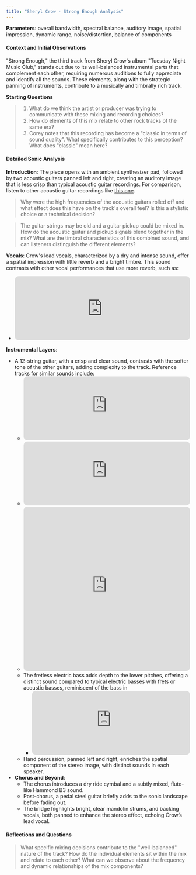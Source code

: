 ```yaml
---
title: "Sheryl Crow - Strong Enough Analysis"
---
```


**Parameters**: overall bandwidth, spectral balance, auditory image, spatial impression, dynamic range, noise/distortion, balance of components

#### Context and Initial Observations

"Strong Enough," the third track from Sheryl Crow's album "Tuesday Night Music Club," stands out due to its well-balanced instrumental parts that complement each other, requiring numerous auditions to fully appreciate and identify all the sounds. These elements, along with the strategic panning of instruments, contribute to a musically and timbrally rich track.

**Starting Questions**

> 1. What do we think the artist or producer was trying to communicate with these mixing and recording choices?
> 2. How do elements of this mix relate to other rock tracks of the same era?
> 3. Corey notes that this recording has become a "classic in terms of sound quality". What specifically contributes to this perception? What does "classic" mean here?

#### Detailed Sonic Analysis

**Introduction**: The piece opens with an ambient synthesizer pad, followed by two acoustic guitars panned left and right, creating an auditory image that is less crisp than typical acoustic guitar recordings. For comparison, listen to other acoustic guitar recordings like [this one](https://cambridge-mt.com/rs2/lmp/acoustic-guitar-01/).

> Why were the high frequencies of the acoustic guitars rolled off and what effect does this have on the track's overall feel? Is this a stylistic choice or a technical decision?

> The guitar strings may be old and a guitar pickup could be mixed in. How do the acoustic guitar and pickup signals blend together in the mix? What are the timbral characteristics of this combined sound, and can listeners distinguish the different elements?

**Vocals**: Crow's lead vocals, characterized by a dry and intense sound, offer a spatial impression with little reverb and a bright timbre. This sound contrasts with other vocal performances that use more reverb, such as: 

- <iframe allow="autoplay *; encrypted-media *; fullscreen *; clipboard-write" frameborder="0" height="175" style="width:100%;max-width:660px;overflow:hidden;border-radius:10px;" sandbox="allow-forms allow-popups allow-same-origin allow-scripts allow-storage-access-by-user-activation allow-top-navigation-by-user-activation" src="https://embed.music.apple.com/us/album/tv/1635388716?i=1635388718"></iframe>

**Instrumental Layers**:

- A 12-string guitar, with a crisp and clear sound, contrasts with the softer tone of the other guitars, adding complexity to the track. Reference tracks for similar sounds include:
    - <iframe allow="autoplay *; encrypted-media *; fullscreen *; clipboard-write" frameborder="0" height="175" style="width:100%;max-width:660px;overflow:hidden;border-radius:10px;" sandbox="allow-forms allow-popups allow-same-origin allow-scripts allow-storage-access-by-user-activation allow-top-navigation-by-user-activation" src="https://embed.music.apple.com/us/album/a-hazy-shade-of-winter/203303421?i=203304629"></iframe>
    - <iframe allow="autoplay *; encrypted-media *; fullscreen *; clipboard-write" frameborder="0" height="175" style="width:100%;max-width:660px;overflow:hidden;border-radius:10px;" sandbox="allow-forms allow-popups allow-same-origin allow-scripts allow-storage-access-by-user-activation allow-top-navigation-by-user-activation" src="https://embed.music.apple.com/us/album/leaning-on-you/1550175828?i=1550175838"></iframe> 
    - <iframe allow="autoplay *; encrypted-media *; fullscreen *; clipboard-write" frameborder="0" height="450" style="width:100%;max-width:660px;overflow:hidden;border-radius:10px;" sandbox="allow-forms allow-popups allow-same-origin allow-scripts allow-storage-access-by-user-activation allow-top-navigation-by-user-activation" src="https://embed.music.apple.com/us/playlist/best-post-60s-12-string-electric-guitar-songs/pl.u-BNA6rgXsAGgMo8"></iframe>
  - The fretless electric bass adds depth to the lower pitches, offering a distinct sound compared to typical electric basses with frets or acoustic basses, reminiscent of the bass in 
    - <iframe allow="autoplay *; encrypted-media *; fullscreen *; clipboard-write" frameborder="0" height="175" style="width:100%;max-width:660px;overflow:hidden;border-radius:10px;" sandbox="allow-forms allow-popups allow-same-origin allow-scripts allow-storage-access-by-user-activation allow-top-navigation-by-user-activation" src="https://embed.music.apple.com/us/album/graceland/529574560?i=529574613"></iframe>
  - Hand percussion, panned left and right, enriches the spatial component of the stereo image, with distinct sounds in each speaker.
- **Chorus and Beyond**: 
  - The chorus introduces a dry ride cymbal and a subtly mixed, flute-like Hammond B3 sound.
  - Post-chorus, a pedal steel guitar briefly adds to the sonic landscape before fading out.
  - The bridge highlights bright, clear mandolin strums, and backing vocals, both panned to enhance the stereo effect, echoing Crow’s lead vocal.

#### Reflections and Questions

>  What specific mixing decisions contribute to the "well-balanced" nature of the track? How do the individual elements sit within the mix and relate to each other? What can we observe about the frequency and dynamic relationships of the mix components?

<!-- - Well balanced instrumental parts that complement each other
  - What exactly does this mean?
- Numerous auditions of the track are required to identify all the sounds that are present.
  - Let's listen several times and try to pick out as many different elements as possible
- The piece starts with a synthesizer pad followed by two acoustic guitars panned left and right.
  - What category of analysis does panning the guitars left and right fall into? (Auditory Image)
- The guitars are less crisp than a typical acoustic guitar recording
  - On the spectrogram we can see that there isn't a lot of high frequency content on the guitars.
  - Let's listen to a few other recordings of acoustic guitars to compare:
  - [Acoustic Guitar](https://cambridge-mt.com/rs2/lmp/acoustic-guitar-01/)
- Lead vocals: enter with a dry and intense sound
  - Why analysis category does "dry" refer to? Answer: Spatial impression
  - Little reverb, bright timbre. Do we think Corey is referring to the timbre of the reverb itself?
  - What are some other vocal performances you can think of that have more reverb with a similar style of music?
  - See [Billie Elish - TV](https://music.apple.com/us/album/tv/1635388716?i=1635388718)
- A crisp, clear 12-string comes in contrasting with the dull sound of the other two guitars.
  - [Simon and Garfunkel - A hazy shade of winter](https://music.apple.com/us/album/bookends/203303421)
  - [‎Leaning On You by HAIM on Apple Music](https://music.apple.com/us/album/leaning-on-you/1550175828?i=1550175838)
  - Also see [Electric 12 string playlist](https://music.apple.com/us/playlist/best-post-60s-12-string-electric-guitar-songs/pl.u-BNA6rgXsAGgMo8)
- Fretless electric bass enters to round out the lower pitches.
  - This happens at the same time
  - think of how different this bass instrument sounds from a typical electric bass with frets. Does this also sound different than an acoustic bass?
  - [Graceland by Paul Simon on Apple Music](https://music.apple.com/us/album/graceland/529574560?i=529574613)
- Hand percussion is panned left and right to fill out the spatial component of the stereo image.
  - What do you hear in the left speaker verses the right? One higher, wood blocky sort of sound and a lower sound that is hard to discern.
- The chorus features a fairly dry ride cymbal and
- a high, flutey Hammond B3 sound fairly low in the mix.
- After the chorus a pedal steel enters and then fades away before the next verse.
- The bridge features bright and clear, strumming mandolins that are panned left and right. Backing vocals, panned left and right, echo Crow’s lead vocal.
- How does the song maintain a coherency despite the variety of instruments involved? -->
